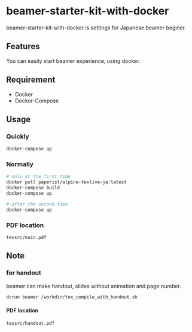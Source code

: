 # beamer-starter-kit-with-docker

beamer-starter-kit-with-docker is settings for Japanese beamer beginer.

## Features

You can easily start beamer experience, using docker.

## Requirement

- Docker
- Docker-Compose

## Usage

### Quickly
```bash
docker-compose up
```

### Normally
```bash
# only at the first time
docker pull paperist/alpine-texlive-ja:latest
docker-compose build
docker-compose up

# after the second time
docker-compose up
```

### PDF location

`texsrc/main.pdf`

## Note

###  for handout

beamer can make handout, slides without animation and page number.

```bash
dcrun beamer /workdir/tex_compile_with_handout.sh
```

#### PDF location

`texsrc/handout.pdf`
